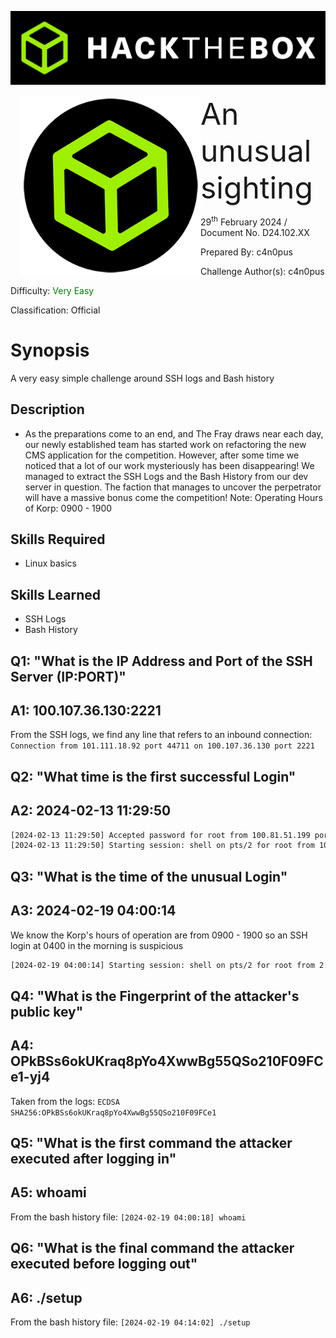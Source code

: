 ![](assets/banner.png)

<img src='assets/htb.png' style='margin-left: 20px; zoom: 80%;' align=left /> <font size='10'>An unusual sighting</font>

29<sup>th</sup> February 2024 / Document No. D24.102.XX

Prepared By: c4n0pus

Challenge Author(s): c4n0pus

Difficulty: <font color=green>Very Easy</font>

Classification: Official

# Synopsis

A very easy simple challenge around SSH logs and Bash history

## Description

* As the preparations come to an end, and The Fray draws near each day, our newly established team has started work on refactoring the new CMS application for the competition. However, after some time we noticed that a lot of our work mysteriously has been disappearing! We managed to extract the SSH Logs and the Bash History from our dev server in question. The faction that manages to uncover the perpetrator will have a massive bonus come the competition! Note: Operating Hours of Korp: 0900 - 1900

## Skills Required

* Linux basics

## Skills Learned

* SSH Logs
* Bash History

## Q1: "What is the IP Address and Port of the SSH Server (IP:PORT)"

## A1: 100.107.36.130:2221

From the SSH logs, we find any line that refers to an inbound connection: `Connection from 101.111.18.92 port 44711 on 100.107.36.130 port 2221`

## Q2: "What time is the first successful Login"

## A2: 2024-02-13 11:29:50

```txt
[2024-02-13 11:29:50] Accepted password for root from 100.81.51.199 port 63172 ssh2
[2024-02-13 11:29:50] Starting session: shell on pts/2 for root from 100.81.51.199 port 63172 id 0
```

## Q3: "What is the time of the unusual Login"

## A3: 2024-02-19 04:00:14

We know the Korp's hours of operation are from 0900 - 1900 so an SSH login at 0400 in the morning is suspicious

```txt
[2024-02-19 04:00:14] Starting session: shell on pts/2 for root from 2.67.182.119 port 60071 id 0
```

## Q4: "What is the Fingerprint of the attacker's public key"

## A4: OPkBSs6okUKraq8pYo4XwwBg55QSo210F09FCe1-yj4

Taken from the logs: `ECDSA SHA256:OPkBSs6okUKraq8pYo4XwwBg55QSo210F09FCe1`

## Q5: "What is the first command the attacker executed after logging in"

## A5: whoami

From the bash history file: `[2024-02-19 04:00:18] whoami`

## Q6: "What is the final command the attacker executed before logging out"

## A6: ./setup

From the bash history file: `[2024-02-19 04:14:02] ./setup`
